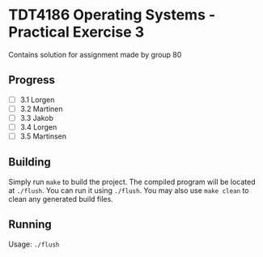 # TDT4186 Operating Systems - Practical Exercise 3

Contains solution for assignment made by group 80

## Progress

- [ ] 3.1 Lorgen
- [ ] 3.2 Martinen
- [ ] 3.3 Jakob
- [ ] 3.4 Lorgen
- [ ] 3.5 Martinsen

## Building

Simply run `make` to build the project. The compiled program will be located at `./flush`. You can run it using `./flush`. You may also use `make clean` to clean any generated build files.

## Running

Usage: `./flush`
